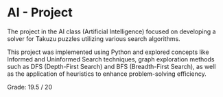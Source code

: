 # AI - Project 

The project in the AI class (Artificial Intelligence) focused on developing a solver for Takuzu puzzles utilizing various search algorithms.

This project was implemented using Python and explored concepts like Informed and Uninformed Search techniques, graph exploration methods such as DFS (Depth-First Search) and BFS (Breadth-First Search), as well as the application of heuristics to enhance problem-solving efficiency.

Grade: 19.5 / 20